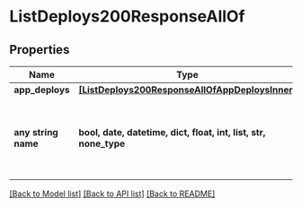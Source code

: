 # ListDeploys200ResponseAllOf


## Properties
Name | Type | Description | Notes
------------ | ------------- | ------------- | -------------
**app_deploys** | [**[ListDeploys200ResponseAllOfAppDeploysInner]**](ListDeploys200ResponseAllOfAppDeploysInner.md) |  | [optional] 
**any string name** | **bool, date, datetime, dict, float, int, list, str, none_type** | any string name can be used but the value must be the correct type | [optional]

[[Back to Model list]](../README.md#documentation-for-models) [[Back to API list]](../README.md#documentation-for-api-endpoints) [[Back to README]](../README.md)


